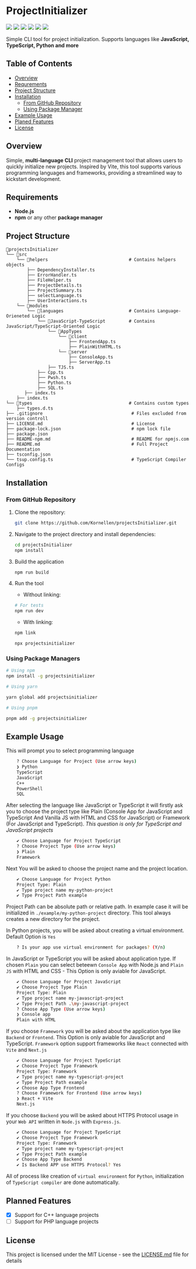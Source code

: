 # ProjectInitializer

<img src='https://badgen.net/badge/icon/typescript?icon=typescript&label'>
<img src='https://badgen.net/npm/v/projectsinitializer'/>
<a href='LICENSE.md'><img src='https://badgen.net/npm/license/projectsinitializer'/></a>
<img src='https://badgen.net/npm/dw/projectsinitializer?color=blue'/>&nbsp;<img src='https://badgen.net/npm/dt/projectsinitializer?color=blue' />&nbsp;<img src='https://badgen.net/github/last-commit/kornellen/projectsInitializer' />

Simple CLI tool for project initialization. Supports languages like **JavaScript, TypeScript, Python and more**

## Table of Contents

- [Overview](#overview)
- [Requrements](#requirements)
- [Project Structure](#project-structure)
- [Installation](#installation)
  - [From GitHub Repository](#from-github-repository)
  - [Using Package Manager](#using-package-managers)
- [Example Usage](#example-usage)
- [Planed Features](#planned-features)
- [License](#license)

## Overview

Simple, **multi-language CLI** project management tool that allows users to quickly initialize new projects. Inspired by Vite, this tool supports various programming languages and frameworks, providing a streamlined way to kickstart development.

## Requirements

- **Node.js**
- **npm** or any other **package manager**

## Project Structure

```
📁projectsInitializer
└── 📁src
    └── 📁helpers                               # Contains helpers objects
        ├── DependencyInstaller.ts
        ├── ErrorHandler.ts
        ├── FileHelper.ts
        ├── ProjectDetails.ts
        ├── ProjectSummary.ts
        ├── selectLanguage.ts
        ├── UserInteractions.ts
    └── 📁modules
        └── 📁languages                         # Contains Language-Orieneted Logic
            └── 📁JavaScript-TypeScript         # Contains JavaScript/TypeScript-Oriented Logic
                └── 📁AppTypes
                    └── 📁client
                        ├── FrontendApp.ts
                        ├── PlainWithHTML.ts
                    └── 📁server
                        ├── ConsoleApp.ts
                        ├── ServerApp.ts
                ├── TJS.ts
            ├── Cpp.ts
            ├── Pwsh.ts
            ├── Python.ts
            ├── SQL.ts
       ├── index.ts
    ├── index.ts
└── 📁types                                     # Contains custom types
    ├── types.d.ts
├── .gitignore                                  # Files excluded from version controll
├── LICENSE.md                                  # License
├── package-lock.json                           # npm lock file
├── package.json
├── README-npm.md                               # README for npmjs.com
├── README.md                                   # Full Project Documentation
├── tsconfig.json
└── tsup.config.ts                              # TypeScript Compiler Configs
```

## Installation

### From GitHub Repository

1. Clone the repository:

   ```bash
   git clone https://github.com/Kornellen/projectsInitializer.git
   ```

2. Navigate to the project directory and install dependencies:

   ```bash
   cd projectsInitializer
   npm install
   ```

3. Build the application

   ```bash
   npm run build
   ```

4. Run the tool

   - Without linking:

   ```bash
   # For tests
   npm run dev
   ```

   - With linking:

   ```bash
   npm link

   npx projectsinitializer
   ```

### Using Package Managers

```bash
# Using npm
npm install -g projectsinitializer

# Using yarn

yarn global add projectsinitializer

# Using pnpm

pnpm add -g projectsinitializer

```

## Example Usage

This will prompt you to select programming language

```bash
    ? Choose Language for Project (Use arrow keys)
    ❯ Python
    TypeScript
    JavaScript
    C++
    PowerShell
    SQL
```

After selecting the language like JavaScript or TypeScript it will firstly ask you to choose the project type like Plain (Console App for JavaScript and TypeScript And Vanilla JS with HTML and CSS for JavaScript) or Framework (For JavaScript and TypeScript). _This question is only for TypeScript and JavaScript projects_

```bash
    ✔ Choose Language for Project TypeScript
    ? Choose Project Type (Use arrow keys)
    ❯ Plain
    Framework
```

Next You will be asked to choose the project name and the project location.

```bash
    ✔ Choose Language for Project Python
    Project Type: Plain
    ✔ Type project name my-python-project
    ✔ Type Project Path example
```

Project Path can be absolute path or relative path. In example case it will be initialized in `./example/my-python-project` directory. This tool always creates a new directory for the project.

In Python projects, you will be asked about creating a virtual environment. Default Option is `Yes`

```bash
    ? Is your app use virtual environment for packages? (Y/n)
```

In JavaScript or TypeScript you will be asked about application type. If chosen `Plain` you can select beteewn `Console App` with Node.js and `Plain JS` with HTML and CSS - This Option is only aviable for JavaScript.

```bash
    ✔ Choose Language for Project JavaScript
    ✔ Choose Project Type Plain
    Project Type: Plain
    ✔ Type project name my-javascript-project
    ✔ Type Project Path .\my-javascript-project
    ? Choose App Type (Use arrow keys)
    ❯ Console app
    Plain with HTML
```

If you choose `Framework` you will be asked about the application type like `Backend` or `Frontend`. This Option is only aviable for JavaScript and TypeScript. `Framework` option support frameworks like `React` connected with `Vite` and `Next.js`

```bash
    ✔ Choose Language for Project TypeScript
    ✔ Choose Project Type Framework
    Project Type: Framework
    ✔ Type project name my-typescript-project
    ✔ Type Project Path example
    ✔ Choose App Type Frontend
    ? Choose Framework for Frontend (Use arrow keys)
    ❯ React + Vite
    Next.js
```

If you choose `Backend` you will be asked about HTTPS Protocol usage in your `Web API` written in `Node.js` with `Express.js`.

```bash
    ✔ Choose Language for Project TypeScript
    ✔ Choose Project Type Framework
    Project Type: Framework
    ✔ Type project name my-typescript-project
    ✔ Type Project Path example
    ✔ Choose App Type Backend
    ✔ Is Backend APP use HTTPS Protocol? Yes
```

All of process like creation of `virtual environment` for `Python`, initialization of `TypeScript compiler` are done automatically.

## Planned Features

- [x] Support for C++ language projects
- [ ] Support for PHP language projects

## License

This project is licensed under the MIT License - see the [LICENSE.md](LICENSE.md) file for details
